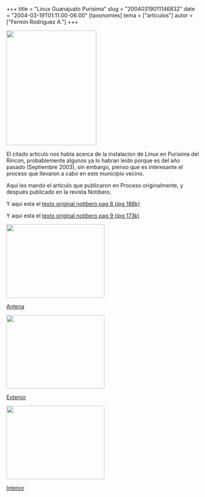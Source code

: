 +++
title = "Linux Guanajuato Purisima"
slug = "20040319011146832"
date = "2004-03-19T01:11:00-06:00"
[taxonomies]
tema = ["articulos"]
autor = ["Fermin Rodriguez A."]
+++

<img src="http://glib.org.mx/images/articles/20040319011146832_1.jpg"
width="235" height="300" />

El citado articulo nos habla acerca de la instalacion de Linux en
Purisima del Rincon, probablemente algunos ya lo habran leido porque es
del año pasado (Septiembre 2003), sin embargo, pienso que es interesante
el proceso que llevaron a cabo en este municipio vecino.


<!-- more -->
Aqui les mando el articulo que publicaron en Proceso originalmente, y
después publicado en la revista Notibero.

Y aqui esta el [texto original notibero pag 8 (jpg
188k)](http://luisrey.red-libre.org/datos/pur1.jpg)

Y aqui esta el [texto original notibero pag 9 (jpg
173k)](http://luisrey.red-libre.org/datos/pur2.jpg)

<img src="http://glib.org.mx/images/articles/20040319011146832_2.jpg"
width="256" height="192" />

[Antena](http://luisrey.red-libre.org/datos/Antena.jpg)

<img src="http://glib.org.mx/images/articles/20040319011146832_3.jpg"
width="256" height="192" />

[Exterior](http://luisrey.red-libre.org/datos/Exterior.jpg)

<img src="http://glib.org.mx/images/articles/20040319011146832_4.jpg"
width="256" height="192" />

[Interior](http://luisrey.red-libre.org/datos/Interior.jpg)
